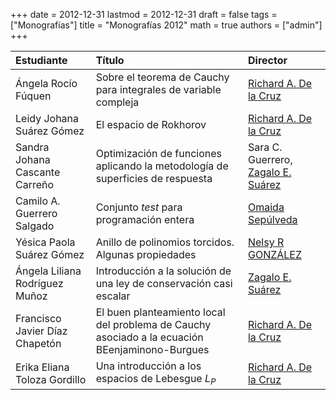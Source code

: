 +++
date      = 2012-12-31
lastmod   = 2012-12-31
draft     = false
tags      = ["Monografías"]
title     = "Monografías 2012"
math      = true
authors = ["admin"]
+++

Estudiante | Título | Director 
:--------- | :---------- | :----------
Ángela Rocío Fúquen | Sobre el teorema de Cauchy para integrales de variable compleja | [Richard A. De la Cruz](https://matematicas.netlify.app/authors/delacruz-r/)
Leidy Johana Suárez Gómez | El espacio de Rokhorov | [Richard A. De la Cruz](https://matematicas.netlify.app/authors/delacruz-r/)
Sandra Johana Cascante Carreño | Optimización de funciones aplicando la metodología de superficies de respuesta | Sara C. Guerrero, [Zagalo E. Suárez](https://matematicas.netlify.app/authors/sanchez-z/)
Camilo A. Guerrero Salgado | Conjunto *test* para programación entera| [Omaida Sepúlveda](https://matematicas.netlify.app/authors/sepulveda-o/)
Yésica Paola Suárez Gómez | Anillo de polinomios torcidos. Algunas propiedades | [Nelsy R GONZÁLEZ](https://matematicas.netlify.app/authors/gonzalez-n/)
Ángela Liliana Rodríguez Muñoz | Introducción a la solución de una ley de conservación casi escalar | [Zagalo E. Suárez](https://matematicas.netlify.app/authors/sanchez-z/)
Francisco Javier Díaz Chapetón | El buen planteamiento local del problema de Cauchy asociado a la ecuación BEenjaminono-Burgues | [Richard A. De la Cruz](https://matematicas.netlify.app/authors/delacruz-r/)
Erika Eliana Toloza Gordillo | Una introducción a los espacios de Lebesgue $L_P$ | [Richard A. De la Cruz](https://matematicas.netlify.app/authors/delacruz-r/)

